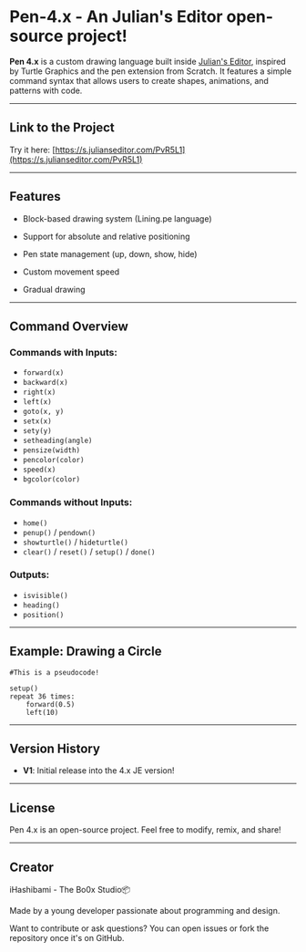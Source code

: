 # Pen-4.x - An Julian's Editor open-source project!


**Pen 4.x** is a custom drawing language built inside [Julian's Editor](https://s.julianseditor.com/PvR5L1), inspired by Turtle Graphics and the pen extension from Scratch. It features a simple command syntax that allows users to create shapes, animations, and patterns with code.

---

## Link to the Project

Try it here: [https://s.julianseditor.com/PvR5L1](https://s.julianseditor.com/PvR5L1)

---

## Features

* Block-based drawing system (Lining.pe language)

* Support for absolute and relative positioning

* Pen state management (up, down, show, hide)

* Custom movement speed

* Gradual drawing

---

## Command Overview

### Commands with Inputs:

* `forward(x)`
* `backward(x)`
* `right(x)`
* `left(x)`
* `goto(x, y)`
* `setx(x)`
* `sety(y)`
* `setheading(angle)`
* `pensize(width)`
* `pencolor(color)`
* `speed(x)`
* `bgcolor(color)`

### Commands without Inputs:

* `home()`
* `penup()` / `pendown()`
* `showturtle()` / `hideturtle()`
* `clear()` / `reset()` / `setup()` / `done()`

### Outputs:

* `isvisible()`
* `heading()`
* `position()`

---

## Example: Drawing a Circle

```
#This is a pseudocode!

setup()
repeat 36 times:
    forward(0.5)
    left(10)
```

---

## Version History

* **V1**: Initial release into the 4.x JE version!

---

## License

Pen 4.x is an open-source project. Feel free to modify, remix, and share!

---

## Creator

iHashibami - The Bo0x Studio📦

Made by a young developer passionate about programming and design.

Want to contribute or ask questions? You can open issues or fork the repository once it's on GitHub.
